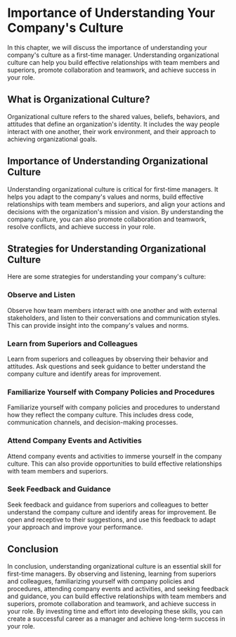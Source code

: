 Importance of Understanding Your Company's Culture
===================================================================================================

In this chapter, we will discuss the importance of understanding your company's culture as a first-time manager. Understanding organizational culture can help you build effective relationships with team members and superiors, promote collaboration and teamwork, and achieve success in your role.

What is Organizational Culture?
-------------------------------

Organizational culture refers to the shared values, beliefs, behaviors, and attitudes that define an organization's identity. It includes the way people interact with one another, their work environment, and their approach to achieving organizational goals.

Importance of Understanding Organizational Culture
--------------------------------------------------

Understanding organizational culture is critical for first-time managers. It helps you adapt to the company's values and norms, build effective relationships with team members and superiors, and align your actions and decisions with the organization's mission and vision. By understanding the company culture, you can also promote collaboration and teamwork, resolve conflicts, and achieve success in your role.

Strategies for Understanding Organizational Culture
---------------------------------------------------

Here are some strategies for understanding your company's culture:

### Observe and Listen

Observe how team members interact with one another and with external stakeholders, and listen to their conversations and communication styles. This can provide insight into the company's values and norms.

### Learn from Superiors and Colleagues

Learn from superiors and colleagues by observing their behavior and attitudes. Ask questions and seek guidance to better understand the company culture and identify areas for improvement.

### Familiarize Yourself with Company Policies and Procedures

Familiarize yourself with company policies and procedures to understand how they reflect the company culture. This includes dress code, communication channels, and decision-making processes.

### Attend Company Events and Activities

Attend company events and activities to immerse yourself in the company culture. This can also provide opportunities to build effective relationships with team members and superiors.

### Seek Feedback and Guidance

Seek feedback and guidance from superiors and colleagues to better understand the company culture and identify areas for improvement. Be open and receptive to their suggestions, and use this feedback to adapt your approach and improve your performance.

Conclusion
----------

In conclusion, understanding organizational culture is an essential skill for first-time managers. By observing and listening, learning from superiors and colleagues, familiarizing yourself with company policies and procedures, attending company events and activities, and seeking feedback and guidance, you can build effective relationships with team members and superiors, promote collaboration and teamwork, and achieve success in your role. By investing time and effort into developing these skills, you can create a successful career as a manager and achieve long-term success in your role.
